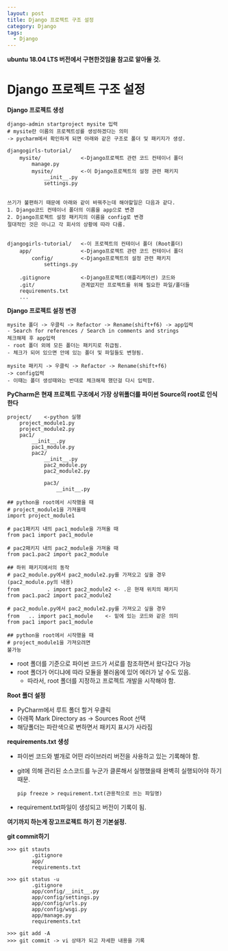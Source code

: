 ```yaml
---
layout: post
title: Django 프로젝트 구조 설정
category: Django
tags:
  - Django
---
```




**ubuntu 18.04 LTS  버전에서 구현한것임을 참고로 알아둘 것.**



# Django 프로젝트 구조 설정

**Django 프로젝트 생성**

```
django-admin startproject mysite 입력
# mysite란 이름의 프로젝트성를 생성하겠다는 의미
-> pycharm에서 확인하게 되면 아래와 같은 구조로 폴더 및 패키지가 생성.

djangogirls-tutorial/
	mysite/				<-Django프로젝트 관련 코드 컨테이너 폴더
		manage.py
		mysite/			<-이 Django프로젝트의 설정 관련 패키지
			__init__.py
			settings.py


쓰기가 불편하기 때문에 아래와 같이 바꿔주는데 해야할일은 다음과 같다.
1. Django코드 컨테이너 폴더의 이름을 app으로 변경
2. Django프로젝트 설정 패키지의 이름을 config로 변경
절대적인 것은 아니고 각 회사의 상황에 따라 다름.


djangogirls-tutorial/	<-이 프로젝트의 컨테이너 폴더 (Root폴더)
	app/				<-Django프로젝트 관련 코드 컨테이너 폴더
		config/			<-Django프로젝트의 설정 관련 패키지
			settings.py
	
	.gitignore			<-Django프로젝트(애플리케이션) 코드와 
	.git/				관계없지만 프로젝트를 위해 필요한 파일/폴더들
	requirements.txt
	...		
```



**Django 프로젝트 설정 변경**

```
mysite 폴더 -> 우클릭 -> Refactor -> Rename(shift+f6) -> app입력
- Search for references / Search in comments and strings
체크해제 후 app입력
- root 폴더 외에 모든 폴더는 패키지로 취급됨.
- 체크가 되어 있으면 안에 있는 폴더 및 파일들도 변형됨.

mysite 패키지 -> 우클릭 -> Refactor -> Rename(shift+f6) 
-> config입력
- 이때는 폴더 생성때와는 반대로 체크해제 했던걸 다시 입력함.
```





**PyCharm은 현재 프로젝트 구조에서 가장 상위폴더를 파이썬 Source의 root로 인식한다**

```
project/	<-python 실행
	project_module1.py
	project_module2.py
	pac1/
		__init__.py
		pac1_module.py
		pac2/
			__init__.py
			pac2_module.py
			pac2_module2.py
			
			pac3/
				__init__.py

## python을 root에서 시작했을 때
# project_module1을 가져올때
import project_module1

# pac1패키지 내의 pac1_module을 가져올 때
from pac1 import pac1_module

# pac2패키지 내의 pac2_module을 가져올 때
from pac1.pac2 import pac2_module

## 하위 패키지에서의 동작
# pac2_module.py에서 pac2_module2.py를 가져오고 싶을 경우
(pac2_module.py의 내용)
from         . import pac2_module2 <- .은 현재 위치의 패키지
from pac1.pac2 import pac2_module2

# pac2_module.py에서 pac2_module2.py를 가져오고 싶을 경우
from   .. import pac1_module	<- 밑에 있는 코드와 같은 의미
from pac1 import pac1_module

## python을 root에서 시작했을 때
# project_module1을 가져오려면
불가능
```
- root 폴더를 기준으로 파이썬 코드가 서로를 참조하면서 왔다갔다 가능
- root 폴더가 어디냐에 따라 모듈을 불러옴에 있어 에러가 날 수도 있음.
  - 따라서, root 폴더를 지정하고 프로젝트 개발을 시작해야 함.



**Root 폴더 설정**

- PyCharm에서 루트 폴더 할거 우클릭
- 아래쪽 Mark Directory as -> Sources Root 선택
- 해당폴더는 파란색으로 변하면서 패키지 표시가 사라짐



**requirements.txt 생성**

- 파이썬 코드와 별개로 어떤 라이브러리 버전을 사용하고 있는 기록해야 함.

- git에 의해 관리된 소스코드를 누군가 클론해서 실행했을때 완벽히 실행되어야 하기 때문.

  ```
  pip freeze > requirement.txt(관용적으로 쓰는 파일명)
  ```
  
- requirement.txt파일이 생성되고 버전이 기록이 됨.



**여기까지 하는게 장고프로젝트 하기 전 기본설정.**



**git commit하기**

```
>>> git stauts
		.gitignore
        app/
        requirements.txt

>>> git status -u
		.gitignore
        app/config/__init__.py
        app/config/settings.py
        app/config/urls.py
        app/config/wsgi.py
        app/manage.py
        requirements.txt

>>> git add -A
>>> git commit -> vi 상태가 되고 자세한 내용을 기록

```

